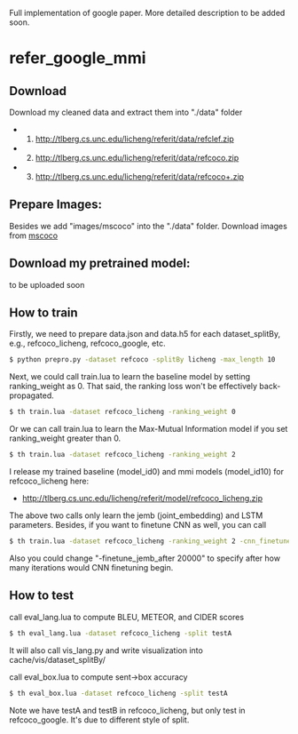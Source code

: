 Full implementation of google paper. More detailed description to be added soon.
# refer_google_mmi

## Download
Download my cleaned data and extract them into "./data" folder
- 1) http://tlberg.cs.unc.edu/licheng/referit/data/refclef.zip
- 2) http://tlberg.cs.unc.edu/licheng/referit/data/refcoco.zip
- 3) http://tlberg.cs.unc.edu/licheng/referit/data/refcoco+.zip 

## Prepare Images:
Besides we add "images/mscoco" into the "./data" folder. 
Download images from [mscoco](http://mscoco.org/dataset/#overview)

## Download my pretrained model:
to be uploaded soon

## How to train
Firstly, we need to prepare data.json and data.h5 for each dataset_splitBy, e.g., refcoco_licheng, refcoco_google, etc.
```bash
$ python prepro.py -dataset refcoco -splitBy licheng -max_length 10
```

Next, we could call train.lua to learn the baseline model by setting ranking_weight as 0. That said, the ranking loss won't be effectively back-propagated.
```bash
$ th train.lua -dataset refcoco_licheng -ranking_weight 0
```

Or we can call train.lua to learn the Max-Mutual Information model if you set ranking_weight greater than 0.
```bash
$ th train.lua -dataset refcoco_licheng -ranking_weight 2
```
I release my trained baseline (model_id0) and mmi models (model_id10) for refcoco_licheng here:
- http://tlberg.cs.unc.edu/licheng/referit/model/refcoco_licheng.zip

The above two calls only learn the jemb (joint_embedding) and LSTM parameters.
Besides, if you want to finetune CNN as well, you can call
```bash
$ th train.lua -dataset refcoco_licheng -ranking_weight 2 -cnn_finetune 1
```
Also you could change "-finetune_jemb_after 20000" to specify after how many iterations would CNN finetuning begin.


## How to test
call eval_lang.lua to compute BLEU, METEOR, and CIDER scores
```bash
$ th eval_lang.lua -dataset refcoco_licheng -split testA
```
It will also call vis_lang.py and write visualization into cache/vis/dataset_splitBy/

call eval_box.lua to compute sent->box accuracy
```bash
$ th eval_box.lua -dataset refcoco_licheng -split testA
```
Note we have testA and testB in refcoco_licheng, but only test in refcoco_google. It's due to different style of split. 
